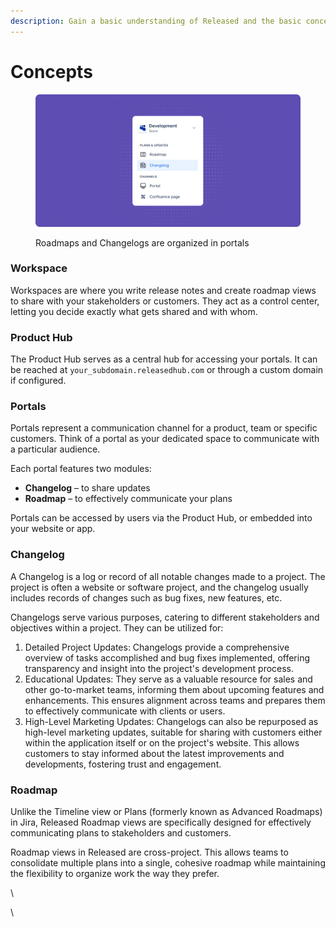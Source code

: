 ```yaml
---
description: Gain a basic understanding of Released and the basic concepts.
---
```


# Concepts

<figure><img src="../.gitbook/assets/Space Illustration.png" alt=""><figcaption><p>Roadmaps and Changelogs are organized in portals</p></figcaption></figure>

### Workspace

Workspaces are where you write release notes and create roadmap views to share with your stakeholders or customers. They act as a control center, letting you decide exactly what gets shared and with whom.

### Product Hub

The Product Hub serves as a central hub for accessing your portals. It can be reached at `your_subdomain.releasedhub.com` or through a custom domain if configured.

### Portals

Portals represent a communication channel for a product, team or specific customers. Think of a portal as your dedicated space to communicate with a particular audience.

Each portal features two modules:&#x20;

* **Changelog** – to share updates
* **Roadmap** – to effectively communicate your plans

Portals can be accessed by users via the Product Hub, or embedded into your website or app.&#x20;

### Changelog

A Changelog is a log or record of all notable changes made to a project. The project is often a website or software project, and the changelog usually includes records of changes such as bug fixes, new features, etc.&#x20;

Changelogs serve various purposes, catering to different stakeholders and objectives within a project. They can be utilized for:

1. Detailed Project Updates: Changelogs provide a comprehensive overview of tasks accomplished and bug fixes implemented, offering transparency and insight into the project's development process.
2. Educational Updates: They serve as a valuable resource for sales and other go-to-market teams, informing them about upcoming features and enhancements. This ensures alignment across teams and prepares them to effectively communicate with clients or users.
3. High-Level Marketing Updates: Changelogs can also be repurposed as high-level marketing updates, suitable for sharing with customers either within the application itself or on the project's website. This allows customers to stay informed about the latest improvements and developments, fostering trust and engagement.

### Roadmap

Unlike the Timeline view or Plans (formerly known as Advanced Roadmaps) in Jira, Released Roadmap views are specifically designed for effectively communicating plans to stakeholders and customers.

Roadmap views in Released are cross-project. This allows teams to consolidate multiple plans into a single, cohesive roadmap while maintaining the flexibility to organize work the way they prefer.

\


\
